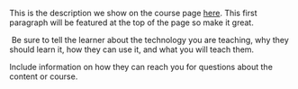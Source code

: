 This is the description we show on the course page [here](https://lab.github.com/ChrisJr4Eva87/chrisjr4eva87-course). This first paragraph will be featured at the top of the page so make it great.
​

​
Be sure to tell the learner about the technology you are teaching, why they should learn it, how they can use it, and what you will teach them.
​


Include information on how they can reach you for questions about the content or course. 